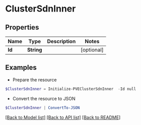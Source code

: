 # ClusterSdnInner
## Properties

Name | Type | Description | Notes
------------ | ------------- | ------------- | -------------
**Id** | **String** |  | [optional] 

## Examples

- Prepare the resource
```powershell
$ClusterSdnInner = Initialize-PVEClusterSdnInner  -Id null
```

- Convert the resource to JSON
```powershell
$ClusterSdnInner | ConvertTo-JSON
```

[[Back to Model list]](../README.md#documentation-for-models) [[Back to API list]](../README.md#documentation-for-api-endpoints) [[Back to README]](../README.md)


